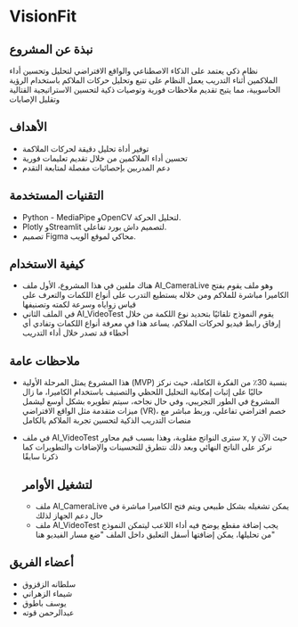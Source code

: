 # VisionFit

## نبذة عن المشروع
نظام ذكي يعتمد على الذكاء الاصطناعي والواقع الافتراضي لتحليل وتحسين أداء الملاكمين أثناء التدريب​
يعمل النظام على تتبع وتحليل حركات الملاكم باستخدام الرؤية الحاسوبية، مما يتيح تقديم ملاحظات فورية وتوصيات ذكية لتحسين الاستراتيجية القتالية وتقليل الإصابات

## الأهداف
- توفير أداة تحليل دقيقة لحركات الملاكمة
- تحسين أداء الملاكمين من خلال تقديم تعليمات فورية
- دعم المدربين بإحصائيات مفصلة لمتابعة التقدم

## التقنيات المستخدمة
- Python - MediaPipe وOpenCV لتحليل الحركة.
- Plotly وStreamlit لتصميم داش بورد تفاعلي.
- تصميم Figma محاكي لموقع الويب.

## كيفية الاستخدام
- هناك ملفين في هذا المشروع، الأول ملف AI_CameraLive وهو ملف يقوم بفتح الكاميرا مباشرة للملاكم ومن خلاله يستطيع التدرب على أنواع اللكمات والتعرف على قياس زواياه وسرعة لكمته وتصنيفها
- في الملف الثاني AI_VideoTest يقوم النموذج تلقائيًا بتحديد نوع اللكمة من خلال إرفاق رابط فيديو لحركات الملاكم، يساعد هذا في معرفة أنواع اللكمات وتفادي أي أخطاء قد تصدر خلال أداء التدريب

## ملاحظات عامة
- هذا المشروع يمثل المرحلة الأولية (MVP) بنسبة 30٪ من الفكرة الكاملة، حيث نركز حاليًا على إثبات إمكانية التحليل اللحظي والتصنيف باستخدام الكاميرا، ما زال المشروع في الطور التجريبي، وفي حال نجاحه، سيتم تطويره بشكل أوسع ليشمل ميزات متقدمة مثل الواقع الافتراضي (VR)، خصم افتراضي تفاعلي، وربط مباشر مع منصات التدريب الذكية لتحسين تجربة الملاكم بالكامل
- في ملف AI_VideoTest سترى النواتج مقلوبة، وهذا بسبب قيم محاور x, y حيث الآن نركز على الناتج النهائي وبعد ذلك نتطرق للتحسينات والإضافات والتطويرات كما ذكرنا سابقًا

  ## لتشغيل الأوامر
  - ملف AI_CameraLive يمكن تشغيله بشكل طبيعي ويتم فتح الكاميرا مباشرة في حال دعم الجهاز لذلك
  - ملف AI_VideoTest يجب إضافة مقطع يوضح فيه أداء اللاعب ليتمكن النموذج من تحليلها، يمكن إضافتها أسفل التعليق داخل الملف "ضع مسار الفيديو هنا"



## أعضاء الفريق
- سلطانه الزقزوق
- شيماء الزهراني
- يوسف باطوق
- عبدالرحمن قوته
